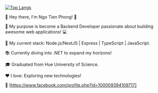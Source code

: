 [![Top Langs](https://github-readme-stats.vercel.app/api?username=phong-jack&theme=algolia&show_icons=true)](https://github.com/phong-jack/)	


👋  Hey there, I'm Ngo Tien Phong! 👋

🚀  My purpose is become a Backend Developer passionate about building awesome web applications! 💻

💪  My current stack:  Node.js/NestJS | Express | TypeScript | JavaScript. 

📚  Currently diving into .NET  to expand my horizons! 

🎓  Graduated from Hue University of Science.

❤️  I love:  Exploring new technologies! 

🔗  [https://www.facebook.com/profile.php?id=100009394109717]
